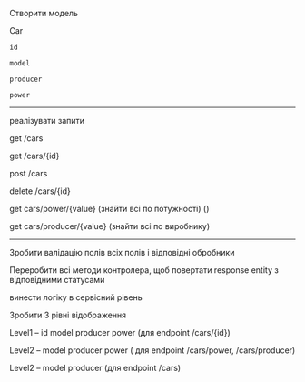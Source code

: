 Створити модель

Car

    id

    model

    producer

    power


---

реалізувати запити

get /cars

get /cars/{id}

post /cars

delete /cars/{id}

get cars/power/{value} (знайти всі по потужності) ()

get cars/producer/{value} (знайти всі по виробнику)

---

Зробити валідацію полів всіх полів і відповідні обробники

Переробити всі методи контролера, щоб повертати response entity з відповідними статусами

 

винести логіку в сервісний рівень

 

Зробити 3 рівні відображення

Level1 – id model producer power (для endpoint /cars/{id})

Level2 – model producer power ( для endpoint /cars/power, /cars/producer)

Level2 – model producer (для endpoint /cars)
